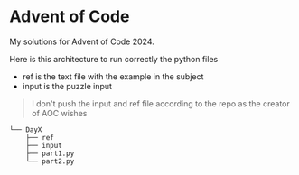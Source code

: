 # Advent of Code

My solutions for Advent of Code 2024.

Here is this architecture to run correctly the python files
 - ref is the text file with the example in the subject
 - input is the puzzle input
> I don't push the input and ref file according to the repo as the creator of AOC wishes

```
└── DayX
    ├── ref
    ├── input
    ├── part1.py
    └── part2.py
```
